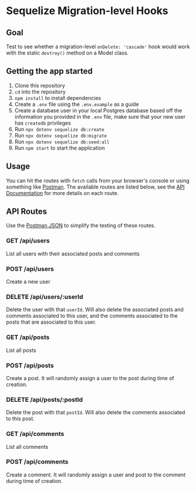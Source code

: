 # Sequelize Migration-level Hooks

## Goal

Test to see whether a migration-level `onDelete: 'cascade'` hook would work with
the static `destroy()` method on a Model class.

## Getting the app started

1. Clone this repository
2. `cd` into the repository
3. `npm install` to install dependencies
4. Create a `.env` file using the `.env.example` as a guide
5. Create a database user in your local Postgres database based off the
   information you provided in the `.env` file, make sure that your new user has
   `createdb` privileges
6. Run `npx dotenv sequelize db:create`
7. Run `npx dotenv sequelize db:migrate`
8. Run `npx dotenv sequelize db:seed:all`
9. Run `npm start` to start the application

## Usage

You can hit the routes with `fetch` calls from your browser's console or using
something like [Postman]. The available routes are listed below, see the [API
Documentation] for more details on each route.

## API Routes

Use the [Postman JSON] to simplify the testing of these routes.

### GET /api/users

List all users with their associated posts and comments

### POST /api/users

Create a new user

### DELETE /api/users/:userId

Delete the user with that `userId`. Will also delete the associated posts and
comments associated to this user, and the comments associated to the posts that
are associated to this user.

### GET /api/posts

List all posts

### POST /api/posts

Create a post. It will randomly assign a user to the post during time of
creation.

### DELETE /api/posts/:postId

Delete the post with that `postId`. Will also delete the comments associated to
this post.

### GET /api/comments

List all comments

### POST /api/comments

Create a comment. It will randomly assign a user and post to the comment during
time of creation.

[Postman]: https://www.postman.com/
[API Documentation]: ./API_DOCUMENTATION.md
[Postman JSON]: ./migration_hooks.postman_collection.json

